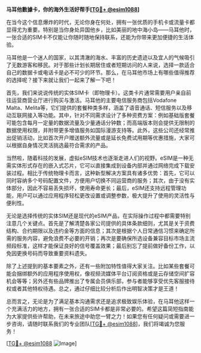 **马耳他數據卡，你的海外生活好帮手[[TG💪+ @esim1088](https://t.me/s/esim1088)]**

在当今这个信息爆炸的时代，无论你身在何处，拥有一张优质的手机卡或流量卡都显得尤为重要。特别是当你身处异国他乡，比如美丽的地中海小岛——马耳他时，一张合适的SIM卡不仅能让你随时随地保持联系，还能为你带来更加便捷的生活体验。

马耳他是一个迷人的国家，以其清澈的海水、丰富的历史遗迹以及宜人的气候吸引了无数游客和移民。对于那些计划长期居住或者短期访问的人来说，选择一款适合自己的数据卡或电话卡是必不可少的环节。那么，在马耳他市场上有哪些值得推荐的选择呢？接下来就让我们一起来了解一下吧！

首先，我们来说说传统的实体SIM卡（即物理卡）。这类卡片通常需要用户亲自前往运营商营业厅进行购买与激活。马耳他的主要电信服务商包括Vodafone Malta、Melita等，它们提供的套餐种类多样，涵盖了语音通话、短信服务以及移动互联网接入等功能。其中，针对不同需求设计了多种资费方案：例如基础版套餐可能包含每月一定量的数据流量及少量通话分钟数；而高端版本则会提供无限制的数据使用权限，并附带更多增值服务如国际漫游支持等。此外，这些公司还经常推出促销活动，比如首次开户赠送额外流量或是延长免费试用期等优惠措施，大家可以根据自身情况灵活挑选最符合需求的产品。

当然啦，随着科技的发展，虚拟eSIM技术也逐渐走进人们的视野。eSIM是一种无需实体形式存在的嵌入式芯片，它可以直接集成到设备内部并通过网络完成下载安装过程。相比于传统物理卡而言，这种新型解决方案具有诸多优势：首先，它可以同时容纳多个号码配置文件，方便用户切换不同运营商的服务；其次，由于没有实体部分，因此不容易丢失损坏，使用寿命更长；最后，eSIM还支持远程管理功能，用户可以通过应用程序轻松更改设置或调整参数，极大提升了使用的灵活性与便利性。

无论是选择传统的实体SIM还是现代的eSIM产品，在实际操作过程中都需要特别注意几个关键点。首先是了解清楚各家公司提供的具体条款细则，尤其是关于资费结构、合约期限以及违约金等方面的信息；其次是根据个人日常通信习惯来确定所需的服务内容，避免浪费不必要的开销；再次是要确保所选设备兼容目标市场主流频段标准，这样才能保证良好的信号覆盖效果；最后别忘了提前做好备份工作，以免因更换号码而导致重要资料遗失。

除了上述提到的基本要素之外，还有一些附加特性值得大家关注。比如某些套餐可能会捆绑额外的应用程序使用权，像视频流媒体平台订阅资格或是云存储空间扩容机会等等；另外还有些品牌推出了专属会员俱乐部，参与者能够享受优先客服接待权或者其他特权待遇。总之，通过仔细比较分析后作出明智决策才是王道！

总而言之，无论是为了满足基本沟通需求还是追求极致娱乐体验，在马耳他这样一个充满活力的地方，拥有一张合适的SIM卡都是非常必要的。希望这篇简短指南能为大家提供些许帮助，在未来旅途中助您一臂之力！如果您有任何疑问或需要进一步咨询，请随时联系我们的专业团队[[TG💪+ @esim1088](https://t.me/s/esim1088)]，我们将竭诚为您服务！

[[TG💪+ @esim1088](https://t.me/s/esim1088) ![Image](https://i.postimg.cc/4NQfJmqS/Snipaste-2025-05-13-00-14-12.png)]